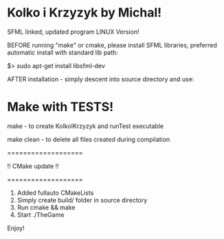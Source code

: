 # Kolko i Krzyzyk by Michal! #


SFML linked, updated program LINUX Version!

BEFORE running "make" or cmake, please install SFML libraries, preferred automatic install with standard lib path:

$> sudo apt-get install libsfml-dev

AFTER installation - simply descent into source directory and use:


# Make with TESTS!

make - to create KolkoIKrzyzyk and runTest executable

make clean - to delete all files created during compilation



===================

!! CMake update !!

===================

1. Added fullauto CMakeLists
2. Simply create build/ folder in source directory
3. Run cmake && make
4. Start ./TheGame





Enjoy!
